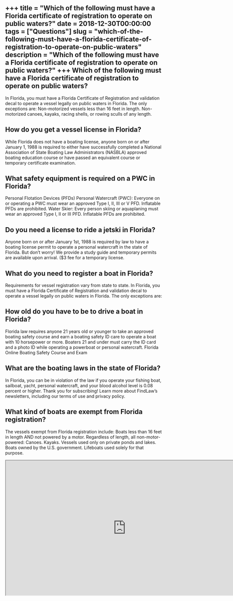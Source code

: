 +++
title = "Which of the following must have a Florida certificate of registration to operate on public waters?"
date = 2018-12-30T00:00:00
tags = ["Questions"]
slug = "which-of-the-following-must-have-a-florida-certificate-of-registration-to-operate-on-public-waters"
description = "Which of the following must have a Florida certificate of registration to operate on public waters?"
+++
Which of the following must have a Florida certificate of registration to operate on public waters?
---------------------------------------------------------------------------------------------------

In Florida, you must have a Florida Certificate of Registration and validation decal to operate a vessel legally on public waters in Florida. The only exceptions are: Non-motorized vessels less than 16 feet in length. Non-motorized canoes, kayaks, racing shells, or rowing sculls of any length.

How do you get a vessel license in Florida?
-------------------------------------------

While Florida does not have a boating license, anyone born on or after January 1, 1988 is required to either have successfully completed a National Association of State Boating Law Administrators (NASBLA) approved boating education course or have passed an equivalent course or temporary certificate examination.

What safety equipment is required on a PWC in Florida?
------------------------------------------------------

Personal Flotation Devices (PFDs) Personal Watercraft (PWC): Everyone on or operating a PWC must wear an approved Type I, II, III or V PFD. Inflatable PFDs are prohibited. Water Skier: Every person skiing or aquaplaning must wear an approved Type I, II or III PFD. Inflatable PFDs are prohibited.

Do you need a license to ride a jetski in Florida?
--------------------------------------------------

Anyone born on or after January 1st, 1988 is required by law to have a boating license permit to operate a personal watercraft in the state of Florida. But don’t worry! We provide a study guide and temporary permits are available upon arrival. ($3 fee for a temporary license.

What do you need to register a boat in Florida?
-----------------------------------------------

Requirements for vessel registration vary from state to state. In Florida, you must have a Florida Certificate of Registration and validation decal to operate a vessel legally on public waters in Florida. The only exceptions are:

How old do you have to be to drive a boat in Florida?
-----------------------------------------------------

Florida law requires anyone 21 years old or younger to take an approved boating safety course and earn a boating safety ID care to operate a boat with 10 horsepower or more. Boaters 21 and under must carry the ID card and a photo ID while operating a powerboat or personal watercraft. Florida Online Boating Safety Course and Exam

What are the boating laws in the state of Florida?
--------------------------------------------------

In Florida, you can be in violation of the law if you operate your fishing boat, sailboat, yacht, personal watercraft, and your blood alcohol level is 0.08 percent or higher. Thank you for subscribing! Learn more about FindLaw’s newsletters, including our terms of use and privacy policy.

What kind of boats are exempt from Florida registration?
--------------------------------------------------------

The vessels exempt from Florida registration include: Boats less than 16 feet in length AND not powered by a motor. Regardless of length, all non-motor-powered: Canoes. Kayaks. Vessels used only on private ponds and lakes. Boats owned by the U.S. government. Lifeboats used solely for that purpose.

<iframe allow="accelerometer; autoplay; clipboard-write; encrypted-media; gyroscope; picture-in-picture" allowfullscreen="" class="__youtube_prefs__  epyt-is-override  no-lazyload" data-no-lazy="1" data-origheight="433" data-origwidth="770" data-skipgform_ajax_framebjll="" height="433" id="_ytid_12852" loading="lazy" src="https://www.youtube.com/embed/fvEA1l0Uf2o?enablejsapi=1&autoplay=0&cc_load_policy=0&cc_lang_pref=&iv_load_policy=1&loop=0&modestbranding=0&rel=1&fs=1&playsinline=0&autohide=2&theme=dark&color=red&controls=1&" title="YouTube player" width="770"></iframe>